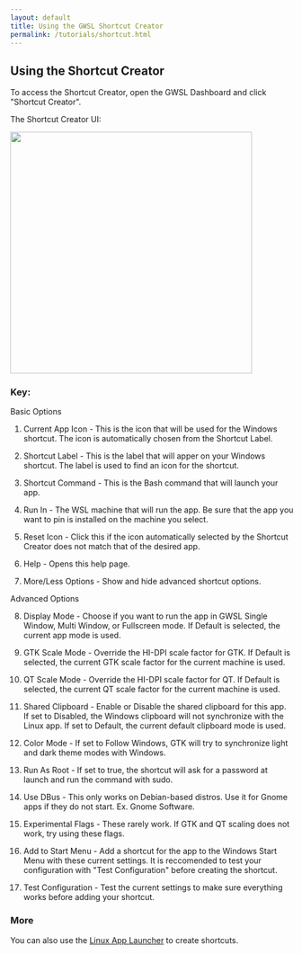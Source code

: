 ```yaml
---
layout: default
title: Using the GWSL Shortcut Creator
permalink: /tutorials/shortcut.html
---
```

## Using the Shortcut Creator

To access the Shortcut Creator, open the GWSL Dashboard and click "Shortcut Creator".

The Shortcut Creator UI:

<img src="https://opticos.github.io/gwsl/tutorials/shortcut.png" width="430">

### Key:

Basic Options

1) Current App Icon - This is the icon that will be used for the Windows shortcut. The icon is automatically chosen from the Shortcut Label. 

2) Shortcut Label - This is the label that will apper on your Windows shortcut. The label is used to find an icon for the shortcut.

3) Shortcut Command - This is the Bash command that will launch your app.

4) Run In - The WSL machine that will run the app. Be sure that the app you want to pin is installed on the machine you select. 

5) Reset Icon - Click this if the icon automatically selected by the Shortcut Creator does not match that of the desired app. 

6) Help - Opens this help page.

7) More/Less Options - Show and hide advanced shortcut options.

Advanced Options

8) Display Mode - Choose if you want to run the app in GWSL Single Window, Multi Window, or Fullscreen mode. If Default is selected, the current app mode is used.

9) GTK Scale Mode - Override the HI-DPI scale factor for GTK. If Default is selected, the current GTK scale factor for the current machine is used. 

10) QT Scale Mode - Override the HI-DPI scale factor for QT. If Default is selected, the current QT scale factor for the current machine is used.

11) Shared Clipboard - Enable or Disable the shared clipboard for this app. If set to Disabled, the Windows clipboard will not synchronize with the Linux app. If set to Default, the current default clipboard mode is used.

12) Color Mode - If set to Follow Windows, GTK will try to synchronize light and dark theme modes with Windows.

13) Run As Root - If set to true, the shortcut will ask for a password at launch and run the command with sudo.

14) Use DBus - This only works on Debian-based distros. Use it for Gnome apps if they do not start. Ex. Gnome Software.

15) Experimental Flags - These rarely work. If GTK and QT scaling does not work, try using these flags.

16) Add to Start Menu - Add a shortcut for the app to the Windows Start Menu with these current settings. It is reccomended to test your configuration with "Test Configuration" before creating the shortcut.

17)  Test Configuration - Test the current settings to make sure everything works before adding your shortcut.

### More

You can also use the [Linux App Launcher](https://opticos.github.io/gwsl/tutorials/launcher.html) to create shortcuts.
